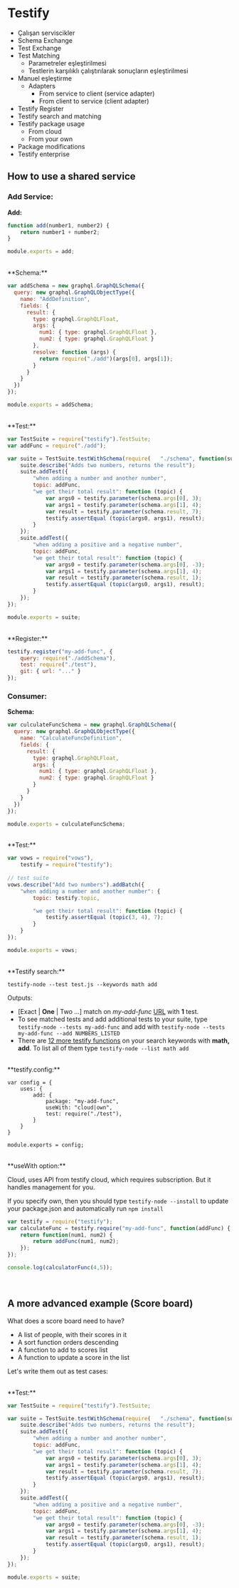 # Testify

* Çalışan serviscikler
* Schema Exchange
* Test Exchange
* Test Matching
	* Parametreler eşleştirilmesi
	* Testlerin karşılıklı çalıştırılarak sonuçların eşleştirilmesi
* Manuel eşleştirme
	* Adapters
		* From service to client (service adapter)
		* From client to service (client adapter) 
* Testify Register
* Testify search and matching
* Testify package usage
	* From cloud
	* From your own
* Package modifications
* Testify enterprise

## How to use a shared service

### Add Service:

**Add:**

~~~js
function add(number1, number2) {
	return number1 + number2;
}

module.exports = add;
~~~

<br />
**Schema:**

~~~js
var addSchema = new graphql.GraphQLSchema({
  query: new graphql.GraphQLObjectType({
    name: "AddDefinition",
    fields: {
      result: {
        type: graphql.GraphQLFloat,
        args: {
          num1: { type: graphql.GraphQLFloat },
          num2: { type: graphql.GraphQLFloat }
        },
        resolve: function (args) {
          return require("./add")(args[0], args[1]);
        }
      }
    }
  })
});

module.exports = addSchema;
~~~

<br />
**Test:**

~~~js
var TestSuite = require("testify").TestSuite;
var addFunc = require("./add");

var suite = TestSuite.testWithSchema(require(	"./schema", function(suite, schema) {
	suite.describe("Adds two numbers, returns the result");
	suite.addTest({
		"when adding a number and another number",
		topic: addFunc,
		"we get their total result": function (topic) {
			var args0 = testify.parameter(schema.args[0], 3);
			var args1 = testify.parameter(schema.args[1], 4);
			var result = testify.parameter(schema.result, 7);
			testify.assertEqual (topic(args0, args1), result);
		}
	});
	suite.addTest({
		"when adding a positive and a negative number",
		topic: addFunc,
		"we get their total result": function (topic) {
			var args0 = testify.parameter(schema.args[0], -3);
			var args1 = testify.parameter(schema.args[1], 4);
			var result = testify.parameter(schema.result, 1);
			testify.assertEqual (topic(args0, args1), result);
		}
	});
});

module.exports = suite;
~~~

<br />
**Register:**

~~~js
testify.register("my-add-func", {
	query: require("./addSchema"),
	test: require("./test"),
	git: { url: "..." }
});
~~~

### Consumer:

**Schema:**

~~~js
var culculateFuncSchema = new graphql.GraphQLSchema({
  query: new graphql.GraphQLObjectType({
    name: "CalculateFuncDefinition",
    fields: {
      result: {
        type: graphql.GraphQLFloat,
        args: {
          num1: { type: graphql.GraphQLFloat },
          num2: { type: graphql.GraphQLFloat }
        }
      }
    }
  })
});

module.exports = culculateFuncSchema;
~~~

<br />
**Test:**

~~~js
var vows = require("vows"),
    testify = require("testify");
    
// test suite
vows.describe("Add two numbers").addBatch({
    "when adding a number and another number": {
        topic: testify.topic,

        "we get their total result": function (topic) {
            testify.assertEqual (topic(3, 4), 7);
        }
    }
});

module.exports = vows;
~~~

<br />
**Testify search:**

~~~
testify-node --test test.js --keywords math add
~~~

Outputs:

* [Exact | **One** | Two ...] match on *my-add-func* [URL]() with **1** test.
* To see matched tests and add additional tests to your suite, type `testify-node --tests my-add-func` and add with `testify-node --tests my-add-func --add NUMBERS_LISTED`
* There are [12 more testify functions]() on your search keywords with **math, add**. To list all of them type `testify-node --list math add`

<br />
**testify.config:**

~~~
var config = {
	uses: {
		add: {
			package: "my-add-func",
			useWith: "cloud|own",
			test: require("./test"),
		}
	}
}

module.exports = config;
~~~

<br />
**useWith option:**

Cloud, uses API from testify cloud, which requires subscription. But it handles management for you.

If you specify own, then you should type `testify-node --install` to update your package.json and automatically run `npm install`

~~~js
var testify = require("testify");
var calculateFunc = testify.require("my-add-func", function(addFunc) {
	return function(num1, num2) {
		return addFunc(num1, num2);	
	});
});

console.log(calculatorFunc(4,5));
~~~

<br />

## A more advanced example (Score board)

What does a score board need to have?

* A list of people, with their scores in it
* A sort function orders descending
* A function to add to scores list
* A function to update a score in the list

Let's write them out as test cases:

<br />
**Test:**

~~~js
var TestSuite = require("testify").TestSuite;

var suite = TestSuite.testWithSchema(require(	"./schema", function(suite, schema) {
	suite.describe("Adds two numbers, returns the result");
	suite.addTest({
		"when adding a number and another number",
		topic: addFunc,
		"we get their total result": function (topic) {
			var args0 = testify.parameter(schema.args[0], 3);
			var args1 = testify.parameter(schema.args[1], 4);
			var result = testify.parameter(schema.result, 7);
			testify.assertEqual (topic(args0, args1), result);
		}
	});
	suite.addTest({
		"when adding a positive and a negative number",
		topic: addFunc,
		"we get their total result": function (topic) {
			var args0 = testify.parameter(schema.args[0], -3);
			var args1 = testify.parameter(schema.args[1], 4);
			var result = testify.parameter(schema.result, 1);
			testify.assertEqual (topic(args0, args1), result);
		}
	});
});

module.exports = suite;
~~~